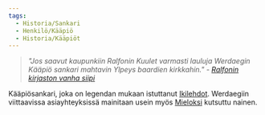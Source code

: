 ```yaml
---
tags:
  - Historia/Sankari
  - Henkilö/Kääpiö
  - Historia/Kääpiöt
---
```

>*"Jos saavut kaupunkiin Ralfonin 
>Kuulet varmasti lauluja Werdaegin 
>Kääpiö sankari mahtavin 
>Ylpeys baardien kirkkahin."*
>*- [Ralfonin kirjaston vanha siipi](Ralfonin%20kirjasto.md)*

Kääpiösankari, joka on legendan mukaan istuttanut [Ikilehdot](Ikilehdot.md).
Werdaegiin viittaavissa asiayhteyksissä mainitaan usein myös [Mieloksi](Mielo.md) kutsuttu nainen.

